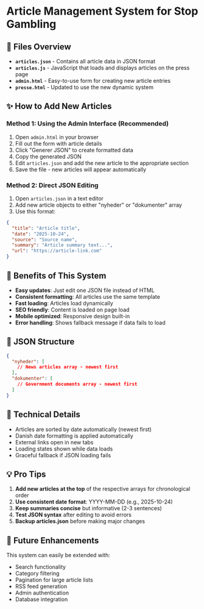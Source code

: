 # Article Management System for Stop Gambling

## 📁 Files Overview

- **`articles.json`** - Contains all article data in JSON format
- **`articles.js`** - JavaScript that loads and displays articles on the press page
- **`admin.html`** - Easy-to-use form for creating new article entries
- **`presse.html`** - Updated to use the new dynamic system

## ✨ How to Add New Articles

### Method 1: Using the Admin Interface (Recommended)
1. Open `admin.html` in your browser
2. Fill out the form with article details
3. Click "Generer JSON" to create formatted data
4. Copy the generated JSON
5. Edit `articles.json` and add the new article to the appropriate section
6. Save the file - new articles will appear automatically

### Method 2: Direct JSON Editing
1. Open `articles.json` in a text editor
2. Add new article objects to either "nyheder" or "dokumenter" array
3. Use this format:
```json
{
  "title": "Article title",
  "date": "2025-10-24",
  "source": "Source name",
  "summary": "Article summary text...",
  "url": "https://article-link.com"
}
```

## 🎯 Benefits of This System

- **Easy updates**: Just edit one JSON file instead of HTML
- **Consistent formatting**: All articles use the same template
- **Fast loading**: Articles load dynamically
- **SEO friendly**: Content is loaded on page load
- **Mobile optimized**: Responsive design built-in
- **Error handling**: Shows fallback message if data fails to load

## 📝 JSON Structure

```json
{
  "nyheder": [
    // News articles array - newest first
  ],
  "dokumenter": [
    // Government documents array - newest first
  ]
}
```

## 🔧 Technical Details

- Articles are sorted by date automatically (newest first)
- Danish date formatting is applied automatically
- External links open in new tabs
- Loading states shown while data loads
- Graceful fallback if JSON loading fails

## 💡 Pro Tips

1. **Add new articles at the top** of the respective arrays for chronological order
2. **Use consistent date format**: YYYY-MM-DD (e.g., 2025-10-24)
3. **Keep summaries concise** but informative (2-3 sentences)
4. **Test JSON syntax** after editing to avoid errors
5. **Backup articles.json** before making major changes

## 🚀 Future Enhancements

This system can easily be extended with:
- Search functionality
- Category filtering
- Pagination for large article lists
- RSS feed generation
- Admin authentication
- Database integration